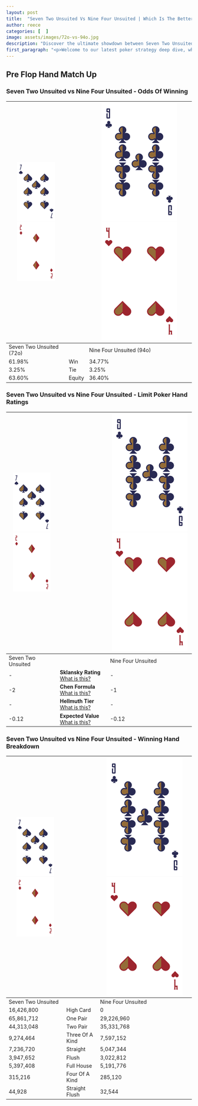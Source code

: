 ```yaml
---
layout: post
title:  "Seven Two Unsuited Vs Nine Four Unsuited | Which Is The Better Hand In Poker? A Complete Guide"
author: reece
categories: [  ]
image: assets/images/72o-vs-94o.jpg
description: "Discover the ultimate showdown between Seven Two Unsuited and Nine Four Unsuited in poker! Uncover the odds, strategies, and scenarios where one hand triumphs over the other. Get ready to up your poker game with this thrilling analysis."
first_paragraph: "<p>Welcome to our latest poker strategy deep dive, where we're pitting two distinct hands against each other in a high-stakes showdown: Seven Two Unsuited vs Nine Four Unsuited.</p><p>In the dynamic world of poker, every decision counts, and knowing which hand holds the upper hand is key to your success at the table.</p><p>In this article, we'll dissect these two hands, explore the scenarios where one dominates the other, and equip you with the knowledge to make strategic choices that can tip the odds in your favor.</p><p>Get ready to unravel the intriguing dynamics of these poker hands and elevate your game to new heights.</p>"
---
```




[comment]: # (sp0)

## Pre Flop Hand Match Up

<div class="table hand-ratings" markdown="1"> 



### Seven Two Unsuited vs Nine Four Unsuited - Odds Of Winning


    
| ![image info](assets/images/hand1/7.png) ![image info](assets/images/hand1/2o.png) |  | ![image info](assets/images/hand2/9.png) ![image info](assets/images/hand2/4o.png) |
| -------- | -------- | -------- |
| Seven Two Unsuited (72o) |  | Nine Four Unsuited (94o) |
| 61.98% | Win | 34.77% |
| 3.25% | Tie | 3.25% |
| 63.60% | Equity | 36.40% |




[comment]: # (sp1)



### Seven Two Unsuited vs Nine Four Unsuited - Limit Poker Hand Ratings


    
| ![image info](assets/images/hand1/7.png) ![image info](assets/images/hand1/2o.png) |  | ![image info](assets/images/hand2/9.png) ![image info](assets/images/hand2/4o.png) |
| -------- | -------- | -------- |
| Seven Two Unsuited |  | Nine Four Unsuited |
| - | **Sklansky Rating** [What is this?](/sklansky-rating-explained) | - |
| -2 | **Chen Formula** [What is this?](/chen-formula-explained) | -1 |
| - | **Hellmuth Tier** [What is this?](/Hellmuth-tier-explained) | - |
| -0.12 | **Expected Value** [What is this?](/expected-value-explained) | -0.12 |




[comment]: # (sp2)



### Seven Two Unsuited vs Nine Four Unsuited - Winning Hand Breakdown


    
| ![image info](assets/images/hand1/7.png) ![image info](assets/images/hand1/2o.png) |  | ![image info](assets/images/hand2/9.png) ![image info](assets/images/hand2/4o.png) |
| -------- | -------- | -------- |
| Seven Two Unsuited |  | Nine Four Unsuited |
| 16,426,800 | High Card | 0 |
| 65,861,712 | One Pair | 29,226,960 |
| 44,313,048 | Two Pair | 35,331,768 |
| 9,274,464 | Three Of A Kind | 7,597,152 |
| 7,236,720 | Straight | 5,047,344 |
| 3,947,652 | Flush | 3,022,812 |
| 5,397,408 | Full House | 5,191,776 |
| 315,216 | Four Of A Kind | 285,120 |
| 44,928 | Straight Flush | 32,544 |




[comment]: # (sp3)



</div>

[comment]: # (sp4)



[comment]: # (sp5)

